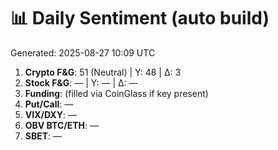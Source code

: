 # 📊 Daily Sentiment (auto build)
Generated: 2025-08-27 10:09 UTC

1) **Crypto F&G**: 51 (Neutral) | Y: 48 | Δ: 3
2) **Stock F&G**: — | Y: — | Δ: —
3) **Funding**: (filled via CoinGlass if key present)
4) **Put/Call**: —
5) **VIX/DXY**: —
6) **OBV BTC/ETH**: —
7) **SBET**: —
